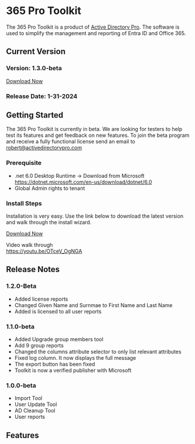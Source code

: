 # 365 Pro Toolkit
The 365 Pro Toolkit is a product of [Active Directory Pro](https://activedirectorypro.com). The software is used to simplify the management and reporting of Entra ID and Office 365. 

## Current Version
### Version: 1.3.0-beta  
[Download Now](https://github.com/adpro99/365ProToolkit/releases/download/v1.3.0-beta/365.Pro.Toolkit.v1.3.0.zip)

### Release Date: 1-31-2024


## Getting Started
The 365 Pro Toolkit is currently in beta. We are looking for testers to help test its features and get feedback on new features. To join the beta program and receive a fully functional license send an email to robert@activedirectorypro.com

### Prerequisite
- .net 6.0 Desktop Runtime -> Download from Microsoft https://dotnet.microsoft.com/en-us/download/dotnet/6.0
- Global Admin rights to tenant

### Install Steps
Installation is very easy. Use the link below to download the latest version and walk through the install wizard. 

[Download Now](https://github.com/adpro99/365ProToolkit/releases/download/v1.2.0-beta/365.Pro.Toolkit.v1.2.0.zip)

Video walk through  
https://youtu.be/OTceV_OgNGA

## Release Notes

### 1.2.0-Beta
- Added license reports
- Changed Given Name and Surnmae to First Name and Last Name
- Added is licensed to all user reports

### 1.1.0-beta  
- Added Upgrade group members tool
- Add 9 group reports
- Changed the columns attribute selector to only list relevant attributes
- Fixed log column. It now displays the full message
- The export button has been fixed
- Toolkit is now a verified publisher with Microsoft

### 1.0.0-beta  
- Import Tool
- User Update Tool
- AD Cleanup Tool
- User reports

## Features

